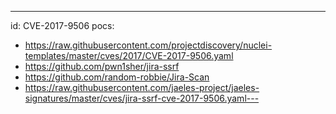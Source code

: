 ---
id: CVE-2017-9506
pocs:
  - https://raw.githubusercontent.com/projectdiscovery/nuclei-templates/master/cves/2017/CVE-2017-9506.yaml
  - https://github.com/pwn1sher/jira-ssrf
  - https://github.com/random-robbie/Jira-Scan
  - https://raw.githubusercontent.com/jaeles-project/jaeles-signatures/master/cves/jira-ssrf-cve-2017-9506.yaml---
